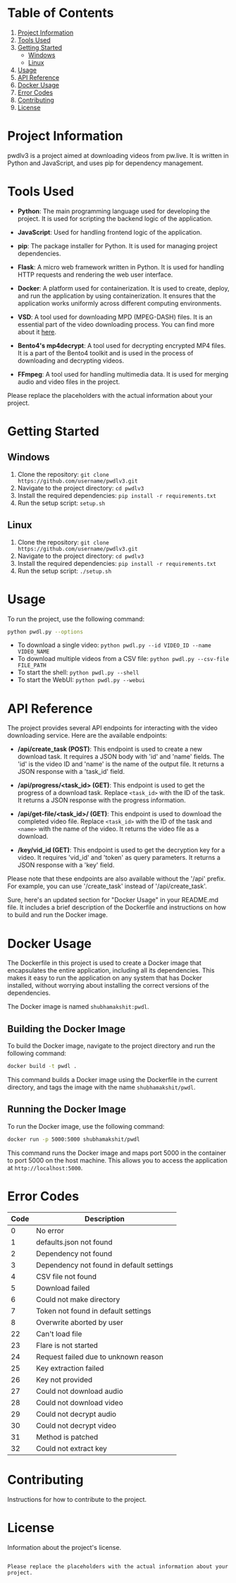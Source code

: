 # Table of Contents
1. [Project Information](#project-information)
2. [Tools Used](#tools-used)
3. [Getting Started](#getting-started)
    - [Windows](#windows)
    - [Linux](#linux)
4. [Usage](#usage)
5. [API Reference](#api-reference)
6. [Docker Usage](#docker-usage)
7. [Error Codes](#error-codes)
8. [Contributing](#contributing)
9. [License](#license)

# Project Information
pwdlv3 is a project aimed at downloading videos from pw.live. It is written in Python and JavaScript, and uses pip for dependency management.

# Tools Used

- **Python**: The main programming language used for developing the project. It is used for scripting the backend logic of the application.

- **JavaScript**: Used for handling frontend logic of the application.

- **pip**: The package installer for Python. It is used for managing project dependencies.

- **Flask**: A micro web framework written in Python. It is used for handling HTTP requests and rendering the web user interface.

- **Docker**: A platform used for containerization. It is used to create, deploy, and run the application by using containerization. It ensures that the application works uniformly across different computing environments.

- **VSD**: A tool used for downloading MPD (MPEG-DASH) files. It is an essential part of the video downloading process. You can find more about it [here](https://github.com/clitic/vsd).

- **Bento4's mp4decrypt**: A tool used for decrypting encrypted MP4 files. It is a part of the Bento4 toolkit and is used in the process of downloading and decrypting videos.

- **FFmpeg**: A tool used for handling multimedia data. It is used for merging audio and video files in the project.

Please replace the placeholders with the actual information about your project.

# Getting Started

## Windows
1. Clone the repository: `git clone https://github.com/username/pwdlv3.git`
2. Navigate to the project directory: `cd pwdlv3`
3. Install the required dependencies: `pip install -r requirements.txt`
4. Run the setup script: `setup.sh`

## Linux
1. Clone the repository: `git clone https://github.com/username/pwdlv3.git`
2. Navigate to the project directory: `cd pwdlv3`
3. Install the required dependencies: `pip install -r requirements.txt`
4. Run the setup script: `./setup.sh`

# Usage
To run the project, use the following command:

```bash
python pwdl.py --options
```

- To download a single video: `python pwdl.py --id VIDEO_ID --name VIDEO_NAME`
- To download multiple videos from a CSV file: `python pwdl.py --csv-file FILE_PATH`
- To start the shell: `python pwdl.py --shell`
- To start the WebUI: `python pwdl.py --webui`

# API Reference

The project provides several API endpoints for interacting with the video downloading service. Here are the available endpoints:

- **/api/create_task (POST)**: This endpoint is used to create a new download task. It requires a JSON body with 'id' and 'name' fields. The 'id' is the video ID and 'name' is the name of the output file. It returns a JSON response with a 'task_id' field.

- **/api/progress/<task_id> (GET)**: This endpoint is used to get the progress of a download task. Replace `<task_id>` with the ID of the task. It returns a JSON response with the progress information.

- **/api/get-file/<task_id>/<name> (GET)**: This endpoint is used to download the completed video file. Replace `<task_id>` with the ID of the task and `<name>` with the name of the video. It returns the video file as a download.

- **/key/vid_id (GET)**: This endpoint is used to get the decryption key for a video. It requires 'vid_id' and 'token' as query parameters. It returns a JSON response with a 'key' field.

Please note that these endpoints are also available without the '/api' prefix. For example, you can use '/create_task' instead of '/api/create_task'.

Sure, here's an updated section for "Docker Usage" in your README.md file. It includes a brief description of the Dockerfile and instructions on how to build and run the Docker image.

# Docker Usage

The Dockerfile in this project is used to create a Docker image that encapsulates the entire application, including all its dependencies. This makes it easy to run the application on any system that has Docker installed, without worrying about installing the correct versions of the dependencies.

The Docker image is named `shubhamakshit:pwdl`.

## Building the Docker Image

To build the Docker image, navigate to the project directory and run the following command:

```bash
docker build -t pwdl .
```

This command builds a Docker image using the Dockerfile in the current directory, and tags the image with the name `shubhamakshit/pwdl`.

## Running the Docker Image

To run the Docker image, use the following command:

```bash
docker run -p 5000:5000 shubhamakshit/pwdl
```

This command runs the Docker image and maps port 5000 in the container to port 5000 on the host machine. This allows you to access the application at `http://localhost:5000`.





# Error Codes

| Code | Description |
| ---- | ----------- |
| 0 | No error |
| 1 | defaults.json not found |
| 2 | Dependency not found |
| 3 | Dependency not found in default settings |
| 4 | CSV file not found |
| 5 | Download failed |
| 6 | Could not make directory |
| 7 | Token not found in default settings |
| 8 | Overwrite aborted by user |
| 22 | Can't load file |
| 23 | Flare is not started |
| 24 | Request failed due to unknown reason |
| 25 | Key extraction failed |
| 26 | Key not provided |
| 27 | Could not download audio |
| 28 | Could not download video |
| 29 | Could not decrypt audio |
| 30 | Could not decrypt video |
| 31 | Method is patched |
| 32 | Could not extract key |

# Contributing
Instructions for how to contribute to the project.

# License
Information about the project's license.
```

Please replace the placeholders with the actual information about your project.